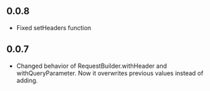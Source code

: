 ## 0.0.8
* Fixed setHeaders function

## 0.0.7
* Changed behavior of RequestBuilder.withHeader and withQueryParameter. Now it overwrites previous values instead of adding.

